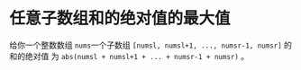 # 任意子数组和的绝对值的最大值

给你一个整数数组 `nums`一个子数组 `[numsl, numsl+1, ..., numsr-1, numsr]` 的 和的绝对值 为 `abs(numsl + numsl+1 + ... + numsr-1 + numsr)` 。
